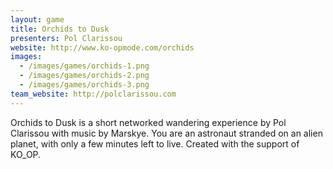 ```yaml
---
layout: game
title: Orchids to Dusk
presenters: Pol Clarissou
website: http://www.ko-opmode.com/orchids
images:
  - /images/games/orchids-1.png
  - /images/games/orchids-2.png
  - /images/games/orchids-3.png
team_website: http://polclarissou.com
---
```

Orchids to Dusk is a short networked wandering experience by Pol Clarissou with music by Marskye. You are an astronaut stranded on an alien planet, with only a few minutes left to live. Created with the support of KO_OP.
